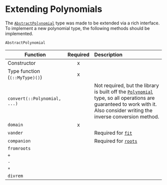 # Extending Polynomials

The [`AbstractPolynomial`](@ref) type was made to be extended via a rich interface. To implement a new polynomial type, the following methods should be implemented. 

```@docs
AbstractPolynomial
```

| Function | Required | Description |
|----------|:--------:|:------------|
| Constructor | x | |
| Type function (`(::MyType)()`) | x | | 
| `convert(::Polynomial, ...)` | | Not required, but the library is built off the [`Polynomial`](@ref) type, so all operations are guaranteed to work with it. Also consider writing the inverse conversion method. |
| `domain` | x | |
| `vander` | | Required for [`fit`](@ref) |
| `companion` | | Required for [`roots`](@ref) |
| `fromroots` | | |
| `+` | | | 
| `-` | | |
| `*` | | |
| `divrem` | | |


